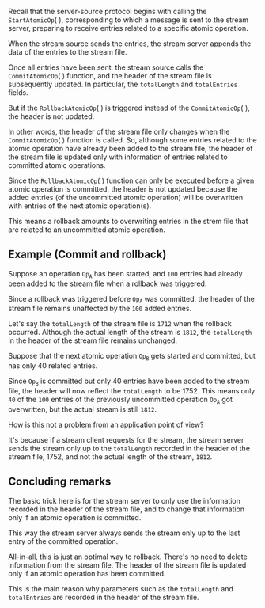 Recall that the server-source protocol begins with calling the $\texttt{StartAtomicOp}(\ )$, corresponding to which a message is sent to the stream server, preparing to receive entries related to a specific atomic operation.

When the stream source sends the entries, the stream server appends the data of the entries to the stream file.

Once all entries have been sent, the stream source calls the $\texttt{CommitAtomicOp}(\ )$ function, and the header of the stream file is subsequently updated. In particular, the $\texttt{totalLength}$ and $\texttt{totalEntries}$ fields.

But if the $\texttt{RollbackAtomicOp}(\ )$ is triggered instead of the $\texttt{CommitAtomicOp}(\ )$, the header is not updated.

In other words, the header of the stream file only changes when the $\texttt{CommitAtomicOp}(\ )$ function is called. So, although some entries related to the atomic operation have already been added to the stream file, the header of the stream file is updated only with information of entries related to committed atomic operations.

Since the $\texttt{RollbackAtomicOp}(\ )$​ function can only be executed before a given atomic operation is committed, the header is not updated because the added entries (of the uncommitted atomic operation) will be overwritten with entries of the next atomic operation(s).

This means a rollback amounts to overwriting entries in the strem file that are related to an uncommitted atomic operation.



## Example (Commit and rollback)

Suppose an operation $\mathtt{Op_A}$ has been started, and $\texttt{100}$ entries had already been added to the stream file when a rollback was triggered. 

Since a rollback was triggered before $\mathtt{Op_A}$ was committed, the header of the stream file remains unaffected by the $\texttt{100}$​ added entries.

Let's say the $\texttt{totalLength}$ of the stream file is $\texttt{1712}$ when the rollback occurred. Although the actual length of the stream is $\texttt{1812}$, the $\texttt{totalLength}$ in the header of the stream file remains unchanged. 

Suppose that the next atomic operation $\mathtt{Op_B}$ gets started and committed, but has only $40$​ related entries.

Since $\mathtt{Op_B}$ is committed but only $40$ entries have been added to the stream file, the header will now reflect the $\texttt{totalLength}$ to be $1752$. This means only $\texttt{40}$ of the $\texttt{100}$ entries of the previously uncommitted operation $\mathtt{Op_A}$ got overwritten, but the actual stream is still $\texttt{1812}$.

How is this not a problem from an application point of view?

It's because if a stream client requests for the stream, the stream server sends the stream only up to the $\texttt{totalLength}$ recorded in the header of the stream file, $1752$, and not the actual length of the stream, $\texttt{1812}$.

## Concluding remarks

The basic trick here is for the stream server to only use the information recorded in the header of the stream file, and to change that information only if an atomic operation is committed.

This way the stream server always sends the stream only up to the last entry of the committed operation.

All-in-all, this is just an optimal way to rollback. There's no need to delete information from the stream file. The header of the stream file is updated only if an atomic operation has been committed. 

This is the main reason why parameters such as the $\texttt{totalLength}$ and $\texttt{totalEntries}$ are recorded in the header of the stream file.
